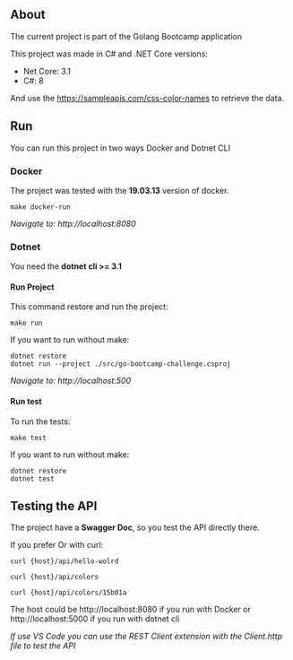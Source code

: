 ## About

The current project is part of the Golang Bootcamp application

This project was made in C# and .NET Core versions:

- Net Core: 3.1
- C#: 8

And use the https://sampleapis.com/css-color-names to retrieve the data.

## Run

You can run this project in two ways Docker and Dotnet CLI

### Docker

The project was tested with the **19.03.13** version of docker.

``````
make docker-run
``````

*Navigate to: http://localhost:8080*

### Dotnet

You need the **dotnet cli >= 3.1**

#### Run Project

This command restore and run the project:
``````
make run
``````
If you want to run without make:

``````
dotnet restore
dotnet run --project ./src/go-bootcamp-challenge.csproj
``````

*Navigate to: http://localhost:500*

#### Run test

To run the tests:
``````
make test
``````
If you want to run without make:

``````
dotnet restore
dotnet test
``````

## Testing the API

The project have a **Swagger Doc**, so you test the API directly there.

If you prefer Or with curl:

``````
curl {host}/api/hello-wolrd
``````
``````
curl {host}/api/colors
``````
``````
curl {host}/api/colors/15b01a
``````
The host could be http://localhost:8080 if you run with Docker or http://localhost:5000 if you run with dotnet cli

*If use VS Code you can use the REST Client extension with the Client.http file to test the API*